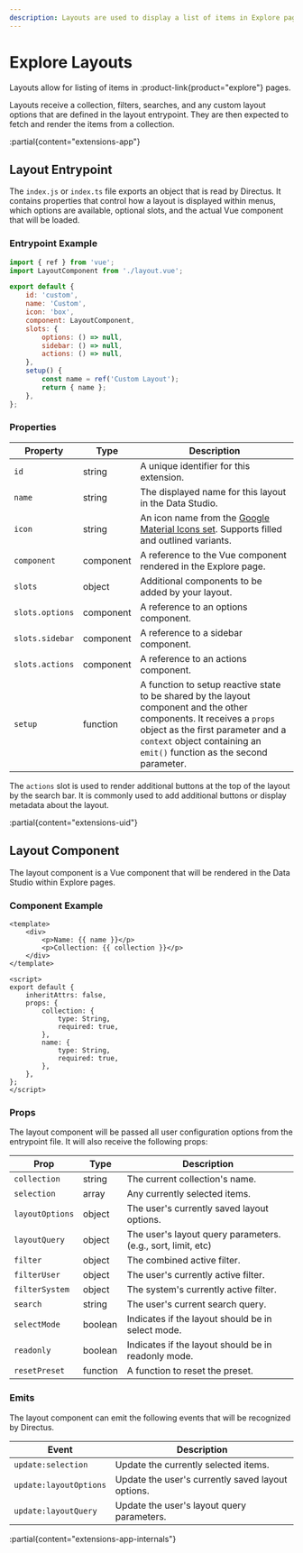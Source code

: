 ```yaml
---
description: Layouts are used to display a list of items in Explore pages in different ways.
---
```


# Explore Layouts

Layouts allow for listing of items in :product-link{product="explore"} pages.

Layouts receive a collection, filters, searches, and any custom layout options that are defined in the layout entrypoint. They are then expected to fetch and render the items from a collection.

<!-- TODO: Image -->

:partial{content="extensions-app"}

## Layout Entrypoint

The `index.js` or `index.ts` file exports an object that is read by Directus. It contains properties that control how a layout is displayed within menus, which options are available, optional slots, and the actual Vue component that will be loaded.

### Entrypoint Example

```js
import { ref } from 'vue';
import LayoutComponent from './layout.vue';

export default {
	id: 'custom',
	name: 'Custom',
	icon: 'box',
	component: LayoutComponent,
	slots: {
		options: () => null,
		sidebar: () => null,
		actions: () => null,
	},
	setup() {
		const name = ref('Custom Layout');
		return { name };
	},
};
```

### Properties

| Property        | Type      | Description                                                                                                                                                                                                                           |
| --------------- | --------- | ------------------------------------------------------------------------------------------------------------------------------------------------------------------------------------------------------------------------------------- |
| `id`            | string    | A unique identifier for this extension.                                                                                                                                                                                               |
| `name`          | string    | The displayed name for this layout in the Data Studio.                                                                                                                                                                                |
| `icon`          | string    | An icon name from the [Google Material Icons set](https://fonts.google.com/icons). Supports filled and outlined variants.                                                                                                             |
| `component`     | component | A reference to the Vue component rendered in the Explore page.                                                                                                                                                                        |
| `slots`         | object    | Additional components to be added by your layout.                                                                                                                                                                                     |
| `slots.options` | component | A reference to an options component.                                                                                                                                                                                                  |
| `slots.sidebar` | component | A reference to a sidebar component.                                                                                                                                                                                                   |
| `slots.actions` | component | A reference to an actions component.                                                                                                                                                                                                  |
| `setup`         | function  | A function to setup reactive state to be shared by the layout component and the other components. It receives a `props` object as the first parameter and a `context` object containing an `emit()` function as the second parameter. |

The `actions` slot is used to render additional buttons at the top of the layout by the search bar. It is commonly used to add additional buttons or display metadata about the layout.

:partial{content="extensions-uid"}

## Layout Component

The layout component is a Vue component that will be rendered in the Data Studio within Explore pages. 

### Component Example

```vue
<template>
	<div>
		<p>Name: {{ name }}</p>
		<p>Collection: {{ collection }}</p>
	</div>
</template>

<script>
export default {
	inheritAttrs: false,
	props: {
		collection: {
			type: String,
			required: true,
		},
		name: {
			type: String,
			required: true,
		},
	},
};
</script>
```

### Props

The layout component will be passed all user configuration options from the entrypoint file. It will also receive the following props: 

| Prop            | Type     | Description                                                  |
| --------------- | -------- | ------------------------------------------------------------ |
| `collection`    | string   | The current collection's name.                               |
| `selection`     | array    | Any currently selected items.                                |
| `layoutOptions` | object   | The user's currently saved layout options.                   |
| `layoutQuery`   | object   | The user's layout query parameters. (e.g., sort, limit, etc) |
| `filter`        | object   | The combined active filter.                                  |
| `filterUser`    | object   | The user's currently active filter.                          |
| `filterSystem`  | object   | The system's currently active filter.                        |
| `search`        | string   | The user's current search query.                             |
| `selectMode`    | boolean  | Indicates if the layout should be in select mode.            |
| `readonly`      | boolean  | Indicates if the layout should be in readonly mode.          |
| `resetPreset`   | function | A function to reset the preset.                              |

### Emits

The layout component can emit the following events that will be recognized by Directus.

| Event                  | Description                                           |
|------------------------|-------------------------------------------------------|
| `update:selection`     | Update the currently selected items.                  |
| `update:layoutOptions` | Update the user's currently saved layout options.     |
| `update:layoutQuery`   | Update the user's layout query parameters.            |

:partial{content="extensions-app-internals"}